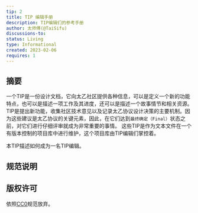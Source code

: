 ```yaml
---
tip: 2
title: TIP 编辑手册
description: TIP编辑们的参考手册
author: 太师傅(@TaiSifu)
discussions-to: 
status: Living
type: Informational
created: 2023-02-06
requires: 1
---
```


## 摘要

一个TIP是一份设计文档，它向太乙社区提供各种信息，可以是定义一个新的功能特点，也可以是描述一项工作及其进度，还可以是描述一个故事情节和相关资源。TIP是提出新功能，收集社区技术意见以及记录太乙协议设计决策的主要机制。因为这些建议是太乙协议的关键元素，因此，在它们达到`最终确定（Final）`状态之前，对它们进行仔细评审就成为非常重要的事情。 这些TIP是作为文本文件在一个有版本控制的项目库中进行维护，这个项目库由TIP编辑们掌控着。

本TIP描述如何成为一名TIP编辑。

## 规范说明

## 版权许可
依照[CC0](../LICENSE.md)规范放弃。
